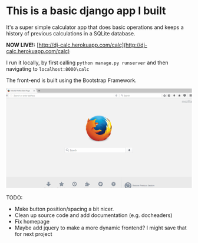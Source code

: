 # This is a basic django app I built
It's a super simple calculator app that does basic operations and keeps a history of previous calculations in a SQLite database.

**NOW LIVE!:** [http://dj-calc.herokuapp.com/calc](http://dj-calc.herokuapp.com/calc)

I run it locally, by first calling `python manage.py runserver` and then navigating to `localhost:8000\calc`

The front-end is built using the Bootstrap Framework.

![](calc_demo.gif)

TODO:
* Make button position/spacing a bit nicer.
* Clean up source code and add documentation (e.g. docheaders)
* Fix homepage
* Maybe add jquery to make a more dynamic frontend? I might save that for next project
